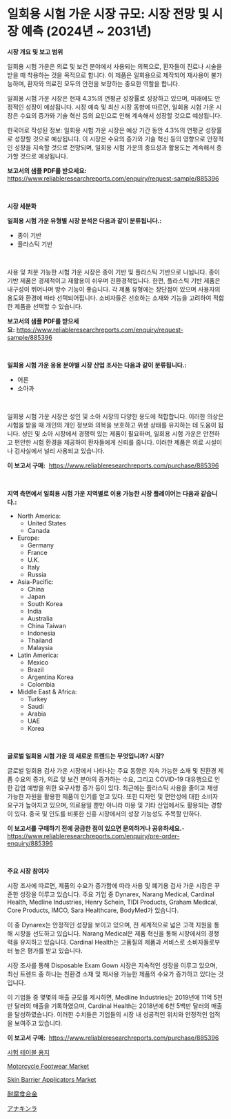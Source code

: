 <p><h1>일회용 시험 가운 시장 규모: 시장 전망 및 시장 예측 (2024년 ~ 2031년)</h1></p><p><strong>시장 개요 및 보고 범위</strong></p>
<p><p>일회용 시험 가운은 의료 및 보건 분야에서 사용되는 의복으로, 환자들이 진료나 시술을 받을 때 착용하는 것을 목적으로 합니다. 이 제품은 일회용으로 제작되어 재사용이 불가능하며, 환자와 의료진 모두의 안전을 보장하는 중요한 역할을 합니다.</p><p>일회용 시험 가운 시장은 현재 4.3%의 연평균 성장률로 성장하고 있으며, 미래에도 안정적인 성장이 예상됩니다. 시장 예측 및 최신 시장 동향에 따르면, 일회용 시험 가운 시장은 수요의 증가와 기술 혁신 등의 요인으로 인해 계속해서 성장할 것으로 예상됩니다.</p><p>한국어로 작성된 정보: 일회용 시험 가운 시장은 예상 기간 동안 4.3%의 연평균 성장률로 성장할 것으로 예상됩니다. 이 시장은 수요의 증가와 기술 혁신 등의 영향으로 안정적인 성장을 지속할 것으로 전망되며, 일회용 시험 가운의 중요성과 활용도는 계속해서 증가할 것으로 예상됩니다.</p></p>
<p><strong>보고서의 샘플 PDF를 받으세요:</strong> <a href="https://www.reliableresearchreports.com/enquiry/request-sample/885396">https://www.reliableresearchreports.com/enquiry/request-sample/885396</a></p>
<p>&nbsp;</p>
<p><strong>시장 세분화</strong></p>
<p><strong>일회용 시험 가운 유형별 시장 분석은 다음과 같이 분류됩니다.:</strong></p>
<p><ul><li>종이 기반</li><li>플라스틱 기반</li></ul></p>
<p>&nbsp;</p>
<p><p>사용 및 처분 가능한 시험 가운 시장은 종이 기반 및 플라스틱 기반으로 나뉩니다. 종이 기반 제품은 경제적이고 재활용이 쉬우며 친환경적입니다. 한편, 플라스틱 기반 제품은 내구성이 뛰어나며 방수 기능이 좋습니다. 각 제품 유형에는 장단점이 있으며 사용자의 용도와 환경에 따라 선택되어집니다. 소비자들은 선호하는 소재와 기능을 고려하여 적합한 제품을 선택할 수 있습니다.</p></p>
<p><strong>보고서의 샘플 PDF를 받으세요:</strong>&nbsp;<a href="https://www.reliableresearchreports.com/enquiry/request-sample/885396">https://www.reliableresearchreports.com/enquiry/request-sample/885396</a></p>
<p>&nbsp;</p>
<p><strong> 일회용 시험 가운 응용 분야별 시장 산업 조사는 다음과 같이 분류됩니다.:</strong></p>
<p><ul><li>어른</li><li>소아과</li></ul></p>
<p>&nbsp;</p>
<p><p>일회용 시험 가운 시장은 성인 및 소아 시장의 다양한 용도에 적합합니다. 이러한 의상은 시험을 받을 때 개인의 개인 정보와 의복을 보호하고 위생 상태를 유지하는 데 도움이 됩니다. 성인 및 소아 시장에서 경쟁력 있는 제품이 필요하며, 일회용 시험 가운은 안전하고 편안한 시험 환경을 제공하여 환자들에게 신뢰를 줍니다. 이러한 제품은 의료 시설이나 검사실에서 널리 사용되고 있습니다.</p></p>
<p><strong>이 보고서 구매:</strong>&nbsp; <a href="https://www.reliableresearchreports.com/purchase/885396">https://www.reliableresearchreports.com/purchase/885396</a></p>
<p>&nbsp;</p>
<p><strong>지역 측면에서 일회용 시험 가운 지역별로 이용 가능한 시장 플레이어는 다음과 같습니다.:</strong></p>
<p><ul>
    <li>
        North America:
        <ul>
            <li>United States</li>
            <li>Canada</li>
        </ul>
    </li>
    <li>
        Europe:
        <ul>
            <li>Germany</li>
            <li>France</li>
            <li>U.K.</li>
            <li>Italy</li>
            <li>Russia</li>
        </ul>
    </li>
    <li>
        Asia-Pacific:
        <ul>
            <li>China</li>
            <li>Japan</li>
            <li>South Korea</li>
            <li>India</li>
            <li>Australia</li>
            <li>China Taiwan</li>
            <li>Indonesia</li>
            <li>Thailand</li>
            <li>Malaysia</li>
        </ul>
    </li>
    <li>
        Latin America:
        <ul>
            <li>Mexico</li>
            <li>Brazil</li>
            <li>Argentina Korea</li>
            <li>Colombia</li>
        </ul>
    </li>
    <li>
        Middle East & Africa:
        <ul>
            <li>Turkey</li>
            <li>Saudi</li>
            <li>Arabia</li>
            <li>UAE</li>
            <li>Korea</li>
        </ul>
    </li>
    </ul></p>
<p>&nbsp;</p>
<p><strong>글로벌 일회용 시험 가운 의 새로운 트렌드는 무엇입니까? 시장?</strong></p>
<p><p>글로벌 일회용 검사 가운 시장에서 나타나는 주요 동향은 지속 가능한 소재 및 친환경 제품 수요의 증가, 의료 및 보건 분야의 증가하는 수요, 그리고 COVID-19 대유행으로 인한 감염 예방을 위한 요구사항 증가 등이 있다. 최근에는 플라스틱 사용을 줄이고 재생 가능한 자원을 활용한 제품이 인기를 얻고 있다. 또한 디자인 및 편안성에 대한 소비자 요구가 높아지고 있으며, 의료용일 뿐만 아니라 미용 및 기타 산업에서도 활용되는 경향이 있다. 중국 및 인도를 비롯한 신흥 시장에서의 성장 가능성도 주목할 만하다.</p></p>
<p><strong>이 보고서를 구매하기 전에 궁금한 점이 있으면 문의하거나 공유하세요.</strong>- <a href="https://www.reliableresearchreports.com/enquiry/pre-order-enquiry/885396">https://www.reliableresearchreports.com/enquiry/pre-order-enquiry/885396</a></p>
<p>&nbsp;</p>
<p><strong>주요 시장 참여자</strong></p>
<p><p>시장 조사에 따르면, 제품의 수요가 증가함에 따라 사용 및 폐기용 검사 가운 시장은 꾸준한 성장을 이루고 있습니다. 주요 기업 중 Dynarex, Narang Medical, Cardinal Health, Medline Industries, Henry Schein, TIDI Products, Graham Medical, Core Products, IMCO, Sara Healthcare, BodyMed가 있습니다.</p><p>이 중 Dynarex는 안정적인 성장을 보이고 있으며, 전 세계적으로 넓은 고객 지원을 통해 시장을 선도하고 있습니다. Narang Medical은 제품 혁신을 통해 시장에서의 경쟁력을 유지하고 있습니다. Cardinal Health는 고품질의 제품과 서비스로 소비자들로부터 높은 평가를 받고 있습니다.</p><p>시장 조사를 통해 Disposable Exam Gown 시장은 지속적인 성장을 이루고 있으며, 최신 트렌드 중 하나는 친환경 소재 및 재사용 가능한 제품의 수요가 증가하고 있다는 것입니다.</p><p>이 기업들 중 몇몇의 매출 규모를 제시하면, Medline Industries는 2019년에 11억 5천만 달러의 매출을 기록하였으며, Cardinal Health는 2018년에 6천 5백만 달러의 매출을 달성하였습니다. 이러한 수치들은 기업들의 시장 내 성공적인 위치와 안정적인 업적을 보여주고 있습니다.</p></p>
<p><strong>이 보고서 구매:</strong>&nbsp;&nbsp;<a href="https://www.reliableresearchreports.com/purchase/885396">https://www.reliableresearchreports.com/purchase/885396</a></p>
<p><p><a href="https://github.com/plelbej847484502/Market-Research-Report-List-1/blob/main/41216464819.md">시험 테이블 용지</a></p><p><a href="https://github.com/WillieWoodard/Market-Research-Report-List-4/blob/main/motorcycle-footwear-market.md">Motorcycle Footwear Market</a></p><p><a href="https://issuu.com/reportprime-2/docs/skin-barrier-applicators-market-size-2030.pptx">Skin Barrier Applicators Market</a></p><p><a href="https://github.com/dzy793153605/Market-Research-Report-List-1/blob/main/83151255247.md">耐腐食合金</a></p><p><a href="https://medium.com/@edmondg3yrtreenfelder8956/%E3%82%A2%E3%83%8A%E3%82%AD%E3%83%B3%E3%83%A9%E5%B8%82%E5%A0%B4%E3%81%AE%E3%83%88%E3%83%AC%E3%83%B3%E3%83%89%E3%81%A8%E5%B8%82%E5%A0%B4%E5%88%86%E6%9E%90%E3%81%AF-2024%E5%B9%B4%E3%81%8B%E3%82%892031%E5%B9%B4%E3%81%BE%E3%81%A7%E3%81%AE%E6%9C%9F%E9%96%93%E3%81%AB%E4%BA%88%E6%B8%AC%E3%81%95%E3%82%8C%E3%81%A6%E3%81%84%E3%81%BE%E3%81%99-db227383b400">アナキンラ</a></p></p>
